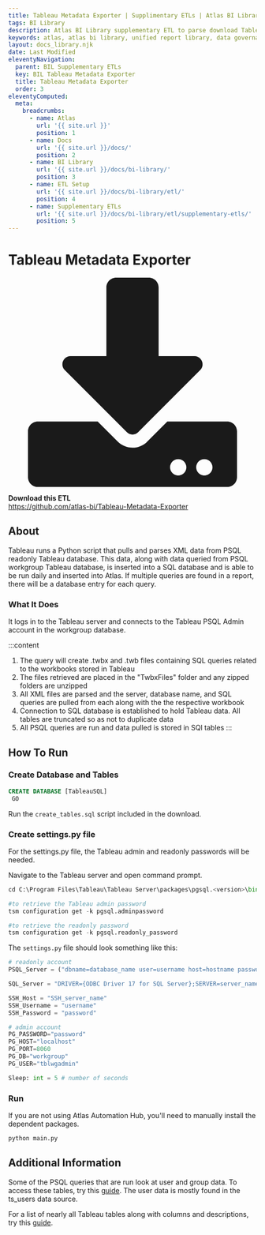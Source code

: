 ```yaml
---
title: Tableau Metadata Exporter | Supplimentary ETLs | Atlas BI Library Docs
tags: BI Library
description: Atlas BI Library supplementary ETL to parse download Tableau report metadata and usage.
keywords: atlas, atlas bi library, unified report library, data governance, database, etl, tableau, metadata
layout: docs_library.njk
date: Last Modified
eleventyNavigation:
  parent: BIL Supplementary ETLs
  key: BIL Tableau Metadata Exporter
  title: Tableau Metadata Exporter
  order: 3
eleventyComputed:
  meta:
    breadcrumbs:
      - name: Atlas
        url: '{{ site.url }}'
        position: 1
      - name: Docs
        url: '{{ site.url }}/docs/'
        position: 2
      - name: BI Library
        url: '{{ site.url }}/docs/bi-library/'
        position: 3
      - name: ETL Setup
        url: '{{ site.url }}/docs/bi-library/etl/'
        position: 4
      - name: Supplementary ETLs
        url: '{{ site.url }}/docs/bi-library/etl/supplementary-etls/'
        position: 5
---
```


# Tableau Metadata Exporter

<div class="box">
  <article class="media">
    <div class="media-left">
      <figure class="image is-64x64">
        <svg xmlns="http://www.w3.org/2000/svg" aria-hidden="true" focusable="false" data-prefix="fas" data-icon="download" class="svg-inline--fa fa-download fa-w-16" role="img" viewBox="0 0 512 512"><path fill="currentColor" d="M216 0h80c13.3 0 24 10.7 24 24v168h87.7c17.8 0 26.7 21.5 14.1 34.1L269.7 378.3c-7.5 7.5-19.8 7.5-27.3 0L90.1 226.1c-12.6-12.6-3.7-34.1 14.1-34.1H192V24c0-13.3 10.7-24 24-24zm296 376v112c0 13.3-10.7 24-24 24H24c-13.3 0-24-10.7-24-24V376c0-13.3 10.7-24 24-24h146.7l49 49c20.1 20.1 52.5 20.1 72.6 0l49-49H488c13.3 0 24 10.7 24 24zm-124 88c0-11-9-20-20-20s-20 9-20 20 9 20 20 20 20-9 20-20zm64 0c0-11-9-20-20-20s-20 9-20 20 9 20 20 20 20-9 20-20z"/></svg>
      </figure>
    </div>
    <div class="media-content">
      <div class="content">
        <p>
          <strong>Download this ETL</strong>
          <br>
          <a href="https://github.com/atlas-bi/Tableau-Metadata-Exporter" rel="noopener" target="blank">https://github.com/atlas-bi/Tableau-Metadata-Exporter</a>
        </p>
      </div>
    </div>
  </article>
</div>

## About

Tableau runs a Python script that pulls and parses XML data from PSQL readonly Tableau database. This data, along with data queried from PSQL workgroup Tableau database, is inserted into a SQL database and is able to be run daily and inserted into Atlas. If multiple queries are found in a report, there will be a database entry for each query.

### What It Does

It logs in to the Tableau server and connects to the Tableau PSQL Admin account in the workgroup database.

:::content

1.  The query will create .twbx and .twb files containing SQL queries related to the workbooks stored in Tableau
2.  The files retrieved are placed in the "TwbxFiles" folder and any zipped folders are unzipped
3.  All XML files are parsed and the server, database name, and SQL queries are pulled from each along with the the respective workbook
4.  Connection to SQL database is established to hold Tableau data. All tables are truncated so as not to duplicate data
5.  All PSQL queries are run and data pulled is stored in SQl tables
    :::

## How To Run

### Create Database and Tables

```sql
CREATE DATABASE [TableauSQL]
 GO
```

Run the `create_tables.sql` script included in the download.

### Create settings.py file

For the settings.py file, the Tableau admin and readonly passwords will be needed.

Navigate to the Tableau server and open command prompt.

```py
cd C:\Program Files\Tableau\Tableau Server\packages\pgsql.<version>\bin

#to retrieve the Tableau admin password
tsm configuration get -k pgsql.adminpassword

#to retrieve the readonly password
tsm configuration get -k pgsql.readonly_password
```

The `settings.py` file should look something like this:

```py
# readonly account
PSQL_Server = ("dbname=database_name user=username host=hostname password=password port=port")

SQL_Server = "DRIVER={ODBC Driver 17 for SQL Server};SERVER=server_name;DATABASE=database_name;UID=username;PWD=password"

SSH_Host = "SSH_server_name"
SSH_Username = "username"
SSH_Password = "password"

# admin account
PG_PASSWORD="password"
PG_HOST="localhost"
PG_PORT=8060
PG_DB="workgroup"
PG_USER="tblwgadmin"

Sleep: int = 5 # number of seconds

```

### Run

If you are not using Atlas Automation Hub, you'll need to manually install the dependent packages.

```bash
python main.py
```

## Additional Information

Some of the PSQL queries that are run look at user and group data. To access these tables, try this [guide](https://github.com/tableau/community-tableau-server-insights). The user data is mostly found in the ts_users data source.

For a list of nearly all Tableau tables along with columns and descriptions, try this [guide](https://tableau.github.io/tableau-data-dictionary/2019.4/data_dictionary.htm).
